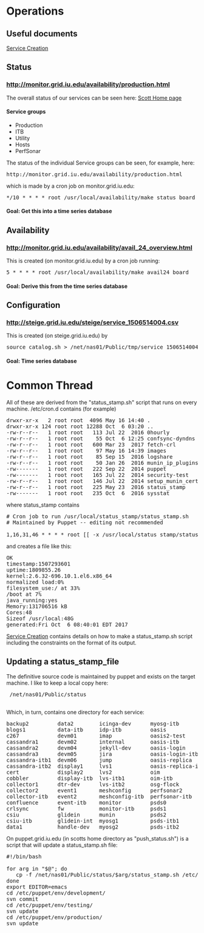 # Operations
## Useful documents
[Service Creation](https://github.com/opensciencegrid/operations/blob/master/docs/create_a_service.md)

## Status
### http://monitor.grid.iu.edu/availability/production.html
The overall status of our services can be seen here: [Scott Home page](http://steige.grid.iu.edu/steige/textw.html)

#### Service groups
   * Production
   * ITB
   * Utility
   * Hosts
   * PerfSonar

The status of the individual Service groups can be seen, for example, here:
<pre>
http://monitor.grid.iu.edu/availability/production.html
</pre>
which is made by a cron job on monitor.grid.iu.edu:
<pre>
*/10 * * * * root /usr/local/availability/make_status_board
</pre>

#### Goal: Get this into a time series database

## Availability
### http://monitor.grid.iu.edu/availability/avail_24_overview.html
This is created (on monitor.grid.iu.edu) by a cron job running:
<pre>
5 * * * * root /usr/local/availability/make_avail24_board
</pre>

#### Goal: Derive this from the time series database

## Configuration 
### http://steige.grid.iu.edu/steige/service_1506514004.csv
This is created (on steige.grid.iu.edu) by
<pre>
source catalog.sh > /net/nas01/Public/tmp/service_1506514004.csv
</pre>

#### Goal: Time series database

# Common Thread
All of these are derived from the "status_stamp.sh" script that runs on every machine. /etc/cron.d contains (for example)
<pre>
drwxr-xr-x   2 root root  4096 May 16 14:40 .
drwxr-xr-x 124 root root 12288 Oct  6 03:20 ..
-rw-r--r--   1 root root   113 Jul 22  2016 0hourly
-rw-r--r--   1 root root    55 Oct  6 12:25 confsync-dyndns
-rw-r--r--   1 root root   600 Mar 23  2017 fetch-crl
-rw-r--r--   1 root root    97 May 16 14:39 images
-rw-r--r--   1 root root    85 Sep 15  2016 logshare
-rw-r--r--   1 root root    50 Jan 26  2016 munin_ip_plugins
-rw-------   1 root root   222 Sep 22  2014 puppet
-rw-------   1 root root   165 Jul 22  2014 security-test
-rw-r--r--   1 root root   146 Jul 22  2014 setup_munin_cert_age
-rw-r--r--   1 root root   225 May 23  2016 status_stamp
-rw-------   1 root root   235 Oct  6  2016 sysstat
</pre>
where status_stamp contains
<pre>
# Cron job to run /usr/local/status_stamp/status_stamp.sh
# Maintained by Puppet -- editing not recommended

1,16,31,46 * * * * root [[ -x /usr/local/status_stamp/status_stamp.sh ]] && /usr/local/status_stamp/status_stamp.sh
</pre>
and creates a file like this:
<pre>
OK
timestamp:1507293601
uptime:1809855.26
kernel:2.6.32-696.10.1.el6.x86_64
normalized load:0%
filesystem_use:/ at 33%
/boot at 7%
java_running:yes
Memory:131706516 kB
Cores:48
Sizeof /usr/local:48G
generated:Fri Oct  6 08:40:01 EDT 2017
</pre>
[Service Creation](https://github.com/opensciencegrid/operations/blob/master/docs/create_a_service.md) contains details
on how to make a status_stamp.sh script including the constraints on the format of its output.

## Updating a status_stamp_file
The definitive source code is maintained by puppet and exists on the target machine. I like to keep a local copy
here:
<pre>
 /net/nas01/Public/status
 </pre>
 Which, in turn, contains one directory for each service:
 <pre>
backup2         data2        icinga-dev      myosg-itb          psvm01          swamp-ticket      vm08
blogs1          data-itb     idp-itb         oasis              puppet          swamp-ticket-dev  vm09
c267            devm01       imap            oasis2-test        puppet-test     syslog            vm10
cassandra1      devm02       internal        oasis-itb          redirector1     ticket1           voms
cassandra2      devm04       jekyll-dev      oasis-login        redirector2     ticket2           voms-itb
cassandra3      devm05       jira            oasis-login-itb    repo1           ticket-itb        vpn
cassandra-itb1  devm06       jump            oasis-replica      repo2           twiki             web1
cassandra-itb2  display1     lvs1            oasis-replica-itb  repo-itb        twiki-itb         web2
cert            display2     lvs2            oim                rsv             tx1               web-itb
cobbler         display-itb  lvs-itb1        oim-itb            rsv1            tx2               wn1
collector1      dtr-dev      lvs-itb2        osg-flock          rsv2-client     tx-itb1           wn2
collector2      event1       meshconfig      perfsonar2         rsv-client-itb  vm01              wn3
collector-itb   event2       meshconfig-itb  perfsonar-itb      rsv-itb         vm02              xd-login
confluence      event-itb    monitor         psds0              rsvprocess1     vm03              yum-internal-6
crlsync         fw           monitor-itb     psds1              rsvprocess2     vm04              yum-internal-c6
csiu            glidein      munin           psds2              rsvprocess-itb  vm05              yum-internal-c7
csiu-itb        glidein-int  myosg1          psds-itb1          swamp1          vm06
data1           handle-dev   myosg2          psds-itb2          swamp2          vm07
</pre>
On puppet.grid.iu.edu (in scotts home directory as "push_status.sh") is a script that will update a status_stamp.sh file:
<pre>
#!/bin/bash

for arg in "$@"; do
   cp -f /net/nas01/Public/status/$arg/status_stamp.sh /etc/puppet/env/development/modules/status_stamp/files/$arg
done
export EDITOR=emacs
cd /etc/puppet/env/development/
svn commit
cd /etc/puppet/env/testing/
svn update
cd /etc/puppet/env/production/
svn update
</pre>
